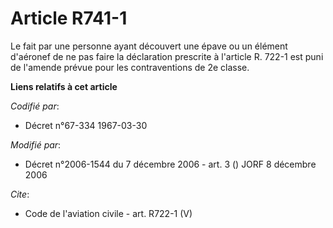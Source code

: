 # Article R741-1

Le fait par une personne ayant découvert une épave ou un élément d'aéronef de ne pas faire la déclaration prescrite à
l'article R. 722-1 est puni de l'amende prévue pour les contraventions de 2e classe.

**Liens relatifs à cet article**

_Codifié par_:

  - Décret n°67-334 1967-03-30

_Modifié par_:

  - Décret n°2006-1544 du 7 décembre 2006 - art. 3 () JORF 8 décembre 2006

_Cite_:

  - Code de l'aviation civile - art. R722-1 (V)
